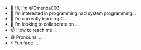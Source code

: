 - 👋 Hi, I’m @Omenda003
- 👀 I’m interested in programming nad system programming...
- 🌱 I’m currently learning C...
- 💞️ I’m looking to collaborate on ...
- 📫 How to reach me ...
- 😄 Pronouns: ...
- ⚡ Fun fact: ...

<!---
Omenda003/Omenda003 is a ✨ special ✨ repository because its `README.md` (this file) appears on your GitHub profile.
You can click the Preview link to take a look at your changes.
--->
